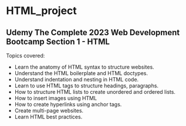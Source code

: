 # HTML_project


## Udemy The Complete 2023 Web Development Bootcamp Section 1 - HTML

Topics covered:

- Learn the anatomy of HTML syntax to structure websites.
- Understand the HTML boilerplate and HTML doctypes.
- Understand indentation and nesting in HTML code.
- Learn to use HTML tags to structure headings, paragraphs.
- How to structure HTML lists to create unordered and ordered lists.
- How to insert images using HTML
- How to create hyperlinks using anchor tags.
- Create multi-page websites.
- Learn HTML best practices. 
